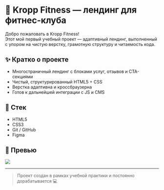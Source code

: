# 💪 Kropp Fitness — лендинг для фитнес-клуба

Добро пожаловать в Kropp Fitness!  
Этот мой первый учебный проект — адаптивный лендинг, выполненный с упором на чистую верстку, грамотную структуру и читаемость кода.

## ✨ Кратко о проекте
- Многостраничный лендинг с блоками услуг, отзывов и CTA-секциями
- Чистый, структурированный HTML5 + CSS
- Верстка адаптивна и кроссбраузерна
- Готов к дальнейшей интеграции с JS и CMS

## 🔧 Стек
- HTML5
- CSS3 
- Git / GitHub  
- Figma  

## 📸 Превью

![](screenshot.png)

---

> Проект создан в рамках учебной практики и постоянно дорабатывается 💻
